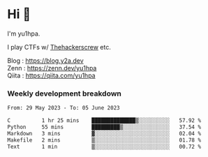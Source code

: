 # Hi 👋

I'm yu1hpa.

I play CTFs w/ [Thehackerscrew](https://www.thehackerscrew.team/) etc.

Blog : https://blog.y2a.dev  
Zenn : https://zenn.dev/yu1hpa  
Qiita : https://qiita.com/yu1hpa  

### Weekly development breakdown

<!--START_SECTION:waka-->

```txt
From: 29 May 2023 - To: 05 June 2023

C          1 hr 25 mins    ██████████████▒░░░░░░░░░░   57.92 %
Python     55 mins         █████████▒░░░░░░░░░░░░░░░   37.54 %
Markdown   3 mins          ▓░░░░░░░░░░░░░░░░░░░░░░░░   02.04 %
Makefile   2 mins          ▒░░░░░░░░░░░░░░░░░░░░░░░░   01.78 %
Text       1 min           ▒░░░░░░░░░░░░░░░░░░░░░░░░   00.72 %
```

<!--END_SECTION:waka-->


